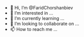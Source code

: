 - 👋 Hi, I’m @FaridChorshanbiev
- 👀 I’m interested in ...
- 🌱 I’m currently learning ...
- 💞️ I’m looking to collaborate on ...
- 📫 How to reach me ...

<!---
FaridChorshanbiev/FaridChorshanbiev is a ✨ special ✨ repository because its `README.md` (this file) appears on your GitHub profile.
You can click the Preview link to take a look at your changes.
--->
